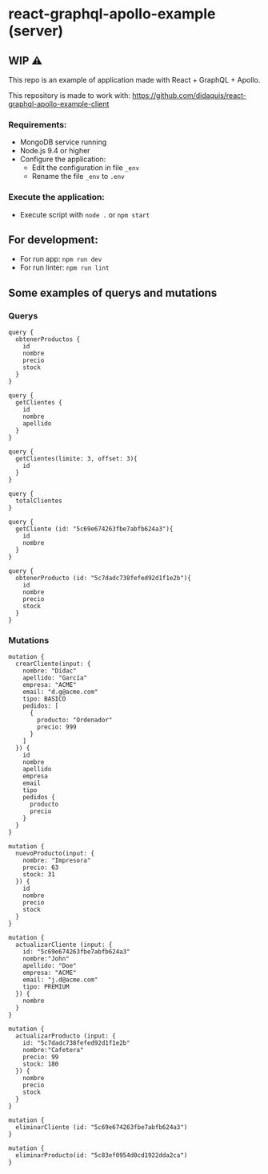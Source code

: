 # react-graphql-apollo-example (server)

## **WIP** ⚠️

This repo is an example of application made with React + GraphQL + Apollo.

This repository is made to work with: https://github.com/didaquis/react-graphql-apollo-example-client

### Requirements:
* MongoDB service running
* Node.js 9.4 or higher
* Configure the application:
  * Edit the configuration in file `_env`
  * Rename the file `_env` to `.env`

### Execute the application:
* Execute script with `node .` or `npm start`

## For development:
* For run app: `npm run dev`
* For run linter: `npm run lint`


## Some examples of querys and mutations

### Querys

```
query {
  obtenerProductos {
    id
    nombre
    precio
    stock
  }
}
```

```
query {
  getClientes {
    id
    nombre
    apellido
  }
}
```

```
query {
  getClientes(limite: 3, offset: 3){
    id
  }
}
```

```
query {
  totalClientes
}
```

```
query {
  getCliente (id: "5c69e674263fbe7abfb624a3"){
    id
    nombre
  }
}
```

```
query {
  obtenerProducto (id: "5c7dadc738fefed92d1f1e2b"){
    id
    nombre
    precio
    stock
  }
}
```

### Mutations

```
mutation {
  crearCliente(input: {
    nombre: "Dídac"
    apellido: "García"
    empresa: "ACME"
    email: "d.g@acme.com"
    tipo: BASICO
    pedidos: [
      {
        producto: "Ordenador"
        precio: 999
      }
    ]
  }) {
    id
    nombre
    apellido
    empresa
    email
    tipo
    pedidos {
      producto
      precio
    }
  }
}
```

```
mutation {
  nuevoProducto(input: {
    nombre: "Impresora"
    precio: 63
    stock: 31
  }) {
    id
    nombre
    precio
    stock
  }
}
```

```
mutation {
  actualizarCliente (input: {
    id: "5c69e674263fbe7abfb624a3"
    nombre:"John"
    apellido: "Doe"
    empresa: "ACME"
    email: "j.d@acme.com"
    tipo: PREMIUM
  }) {
    nombre
  }
}
```

```
mutation {
  actualizarProducto (input: {
    id: "5c7dadc738fefed92d1f1e2b"
    nombre:"Cafetera"
    precio: 99
    stock: 180
  }) {
    nombre
    precio
    stock
  }
}
```

```
mutation {
  eliminarCliente (id: "5c69e674263fbe7abfb624a3")
}
```

```
mutation {
  eliminarProducto(id: "5c83ef0954d0cd1922dda2ca")
}
```

